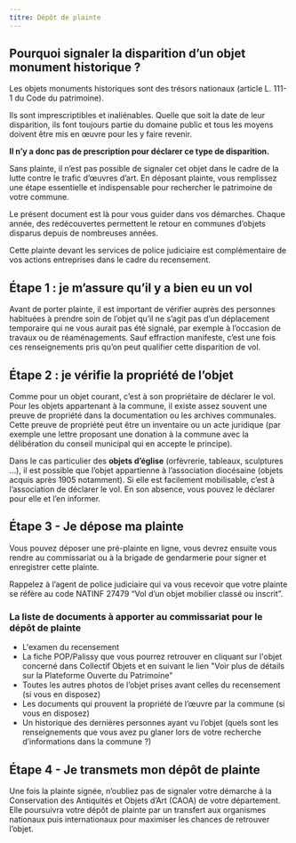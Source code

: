 ```yaml
---
titre: Dépôt de plainte
---
```


## Pourquoi signaler la disparition d’un objet monument historique ?

Les objets monuments historiques sont des trésors nationaux (article L. 111-1 du Code du patrimoine).

Ils sont imprescriptibles et inaliénables. Quelle que soit la date de leur disparition, ils font toujours partie du domaine public et tous les moyens doivent être mis en œuvre pour les y faire revenir.

**Il n’y a donc pas de prescription pour déclarer ce type de disparition.**

Sans plainte, il n’est pas possible de signaler cet objet dans le cadre de la lutte contre le trafic d’œuvres d’art.
En déposant plainte, vous remplissez une étape essentielle et indispensable pour rechercher le patrimoine de votre commune.

Le présent document est là pour vous guider dans vos démarches. Chaque année, des redécouvertes permettent le retour en communes d’objets disparus depuis de nombreuses années.

Cette plainte devant les services de police judiciaire est complémentaire de vos actions entreprises dans le cadre du recensement.

## Étape 1 : je m’assure qu’il y a bien eu un vol

Avant de porter plainte, il est important de vérifier auprès des personnes habituées à prendre soin de l’objet qu’il ne s’agit pas d’un déplacement temporaire qui ne vous aurait pas été signalé, par exemple à l’occasion de travaux ou de réaménagements. Sauf effraction manifeste, c’est une fois ces renseignements pris qu’on peut qualifier cette disparition de vol.

## Étape 2 : je vérifie la propriété de l’objet

Comme pour un objet courant, c’est à son propriétaire de déclarer le vol.
Pour les objets appartenant à la commune, il existe assez souvent une preuve de propriété dans la documentation ou les archives communales.
Cette preuve de propriété peut être un inventaire ou un acte juridique (par exemple une lettre proposant une donation à la commune avec la délibération du conseil municipal qui en accepte le principe).

Dans le cas particulier des **objets d’église** (orfèvrerie, tableaux, sculptures …), il est possible que l’objet appartienne à l’association diocésaine (objets acquis après 1905 notamment). Si elle est facilement mobilisable, c’est à l’association de déclarer le vol. En son absence, vous pouvez le déclarer pour elle et l’en informer.

## Étape 3 - Je dépose ma plainte

Vous pouvez déposer une pré-plainte en ligne, vous devrez ensuite vous rendre au commissariat ou à la brigade de gendarmerie pour signer et enregistrer cette plainte.

Rappelez à l’agent de police judiciaire qui va vous recevoir que votre plainte se réfère au code NATINF 27479 “Vol d’un objet mobilier classé ou inscrit”.

### La liste de documents à apporter au commissariat pour le dépôt de plainte
- L'examen du recensement
- La fiche POP/Palissy que vous pourrez retrouver en cliquant sur l'objet concerné dans Collectif Objets et en suivant le lien "Voir plus de détails sur la Plateforme Ouverte du Patrimoine"
- Toutes les autres photos de l’objet prises avant celles du recensement (si vous en disposez)
- Les documents qui prouvent la propriété de l’œuvre par la commune (si vous en disposez)
- Un historique des dernières personnes ayant vu l’objet (quels sont les renseignements que vous avez pu glaner lors de votre recherche d’informations dans la commune ?)

## Étape 4 - Je transmets mon dépôt de plainte

Une fois la plainte signée, n’oubliez pas de signaler votre démarche à la Conservation des Antiquités et Objets d’Art (CAOA) de votre département.
Elle poursuivra votre dépôt de plainte par un transfert aux organismes nationaux puis internationaux pour maximiser les chances de retrouver l’objet.
